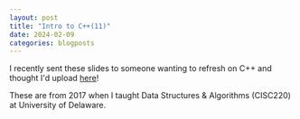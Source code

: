 ```yaml
---
layout: post
title: "Intro to C++(11)"
date: 2024-02-09
categories: blogposts
---
```


I recently sent these slides to someone wanting to refresh on C++ and thought I'd upload [here](https://drive.google.com/file/d/1UKb00kpls887KClThmEQ48oG7Uux_hAl/view)! 

These are from 2017 when I taught Data Structures & Algorithms (CISC220) at University of Delaware. 



<br>
<br>
<br>
<br>
<br>
